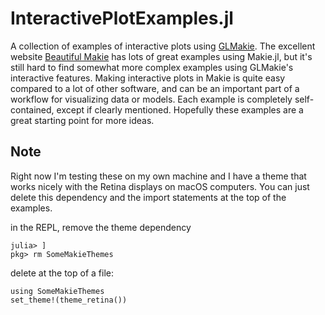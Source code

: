# InteractivePlotExamples.jl

A collection of examples of interactive plots using [GLMakie](https://docs.makie.org).
The excellent website [Beautiful Makie](https://beautiful.makie.org/) has lots of great examples using Makie.jl, but it's still hard to find somewhat more complex examples using GLMakie's interactive features. Making interactive plots in Makie is quite easy compared to a lot of other software, and can be an important part of a workflow for visualizing data or models. Each example is completely self-contained, except if clearly mentioned. Hopefully these examples are a great starting point for more ideas.


## Note

Right now I'm testing these on my own machine and I have a theme that works nicely with the Retina displays on macOS computers. You can just delete this dependency and the import statements at the top of the examples.

in the REPL, remove the theme dependency
```
julia> ]
pkg> rm SomeMakieThemes
```

delete at the top of a file:
```
using SomeMakieThemes
set_theme!(theme_retina())
```
